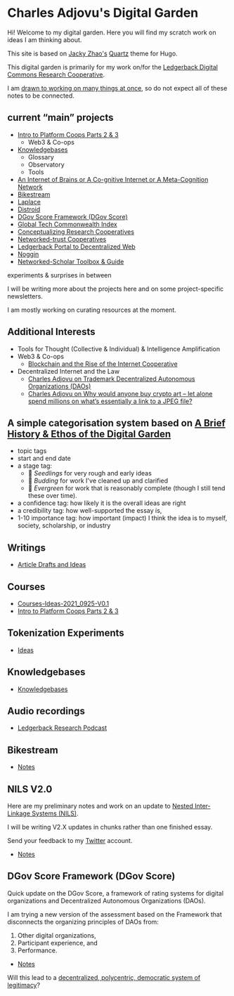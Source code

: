 # Charles Adjovu's Digital Garden

Hi! Welcome to my digital garden. Here you will find my scratch work on ideas I am thinking about.

This site is based on [Jacky Zhao's](https://jzhao.xyz/posts/digital-gardening) [Quartz](https://github.com/jackyzha0/quartz) theme for Hugo.

This digital garden is primarily for my work on/for the [Ledgerback Digital Commons Research Cooperative](https://www.ledgerback.coop/).

I am [drawn to working on many things at once](https://twitter.com/dhof/status/1444630757863952393), so do not expect all of these notes to be connected.

## current “main” projects

- [Intro to Platform Coops Parts 2 & 3](./Garden-1/PlatCoop-Parts2_3-2021_1004-V0.1.md)
	- Web3 & Co-ops
- [Knowledgebases](./Garden-1/Knowledgebases-2021_0925-V0.1.md)
	- Glossary 
	- Observatory 
	- Tools
- [An Internet of Brains or A Co-gnitive Internet or A Meta-Cognition Network]()
- [Bikestream]()
- [Laplace]()
- [Distroid](https://distroid.substack.com/)
- [DGov Score Framework (DGov Score)]()
- [Global Tech Commonwealth Index]()
- [Conceptualizing Research Cooperatives](https://medium.com/p/research-cooperatives-part-1-conceptualization-616a7b155190)
- [Networked-trust Cooperatives](./Garden-1/NILS-V2-2021_0921-V0.1.md)
- [Ledgerback Portal to Decentralized Web](./Garden-1/LedgerbackPortal-2021_1005-V0.1.md)
- [Noggin]()
- [Networked-Scholar Toolbox & Guide]()

experiments & surprises in between

I will be writing more about the projects here and on some project-specific newsletters.

I am mostly working on curating resources at the moment.

## Additional Interests

- Tools for Thought (Collective & Individual) & Intelligence Amplification
- Web3 & Co-ops
	- [Blockchain and the Rise of the Internet Cooperative](https://papers.ssrn.com/sol3/papers.cfm?abstract_id=3750540)
- Decentralized Internet and the Law
	- [Charles Adjovu on Trademark Decentralized Autonomous Organizations (DAOs)](https://anchor.fm/philomath-ledgerback/episodes/Charles-Adjovu-on-Trademark-Decentralized-Autonomous-Organizations-DAOs-e177gic)
	- [Charles Adjovu on Why would anyone buy crypto art – let alone spend millions on what’s essentially a link to a JPEG file?](https://anchor.fm/philomath-ledgerback/episodes/Charles-Adjovu-on-Why-would-anyone-buy-crypto-art--let-alone-spend-millions-on-whats-essentially-a-link-to-a-JPEG-file-e15q2un)

## A simple categorisation system based on [A Brief History & Ethos of the Digital Garden](https://maggieappleton.com/garden-history) 

-   topic tags
-   start and end date
-   a stage tag: 
	-   🌱 _Seedlings_ for very rough and early ideas
	-   🌿 _Budding_ for work I've cleaned up and clarified
	-   🌳 _Evergreen_ for work that is reasonably complete (though I still tend these over time).
-   a confidence  tag: how likely it is the overall ideas are right
-   a credibility tag: how well-supported the essay is,
-   1-10 importance tag: how important (impact) I think  the idea is to myself, society, scholarship, or industry 




## Writings

- [Article Drafts and Ideas](./Garden-1/Article_Ideas-2021_0925-V0.1.md)

## Courses

- [Courses-Ideas-2021_0925-V0.1](./Garden-1/Courses-Ideas-2021_0925-V0.1.md)
- [Intro to Platform Coops Parts 2 & 3](./Garden-1/PlatCoop-Parts2_3-2021_1004-V0.1.md)

## Tokenization Experiments 

- [Ideas](./Garden-1/TokenizationExperiments-2021_0930-V0.1.md)

## Knowledgebases

- [Knowledgebases](./Garden-1/Knowledgebases-2021_0925-V0.1.md)

## Audio recordings

- [Ledgerback Research Podcast](https://anchor.fm/philomath-ledgerback)

## Bikestream

- [Notes](./Garden-1/Bikestream-2021-09-03.md)

## NILS V2.0

Here are my preliminary notes and work on an update to [Nested Inter-Linkage Systems (NILS)](https://ledgerback.substack.com/p/ldcrc-roadmap-2020-21-nested-inter).

I will be writing V2.X updates in chunks rather than one finished essay.

Send your feedback to my [Twitter](https://twitter.com/CAdjovu) account.

- [Notes](./Garden-1/NILS-V2-2021_0921-V0.1.md)

## DGov Score Framework (DGov Score)

Quick update on the DGov Score, a framework of rating systems for digital organizations and Decentralized Autonomous Organizations (DAOs).

I am trying a new version of the assessment based on the Framework that disconnects the organizing principles of DAOs from:

1. Other digital organizations, 
2. Participant experience, and
2. Performance.

- [Notes](./Garden-1/DGov_Score-DAO_Index-2021_0921-V0.1.md)

Will this lead to a [decentralized, polycentric, democratic system of legitimacy](https://samoburja.com/intellectual-legitimacy/)?

